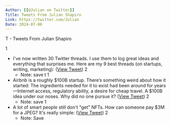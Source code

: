 ```yaml
---
Author: [[@Julian on Twitter]]
Title: Tweets From Julian Shapiro
Link: https://twitter.com/Julian
Date: 2024-07-06
---
```

T - Tweets From Julian Shapiro

1
- I've now written 30 Twitter threads.
  I use them to log great ideas and everything that surprises me.
  Here are my 9 best threads (on startups, writing, marketing): ([View Tweet](https://twitter.com/Julian/status/1403096809237475328))
2
    - Note: save t
1
- Airbnb is a roughly $100B startup. There’s something weird about how it started:
  The ingredients needed for it to exist had been around for years—Internet access, regulatory ability, a desire for cheap travel. 
  A $100B idea under our noses. 
  Why did no one pursue it? ([View Tweet](https://twitter.com/Julian/status/1411796106971729923))
2
    - Note: save
1
- A lot of smart people still don't "get" NFTs. 
  How can someone pay $3M for a JPEG?
  It's really simple: ([View Tweet](https://twitter.com/Julian/status/1475549403364478978))
2
    - Note: Save
